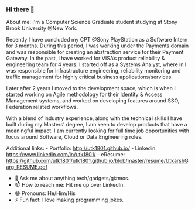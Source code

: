 ### Hi there 👋


About me: I'm a Computer Science Graduate student studying at Stony Brook University @New York.

Recently I have concluded my CPT @Sony PlayStation as a Software Intern for 3 months. During this period, I was working under the Payments domain and was responsible for creating an abstraction service for their Payment Gateway.
In the past, I have worked for VISA’s product reliability & engineering team for 4 years. I started off as a Systems Analyst, where in I was responsible for Infrastructure engineering, reliability monitoring and traffic management for highly critical business applications/services.

Later after 2 years I moved to the development space, which is when I started working on Agile methodology for their Identity & Access Management systems, and worked on developing features around SSO, Federation related workflows. 

With a blend of industry experience, along with the technical skills I have built during my Masters’ degree, I am keen to develop products that have a meaningful impact. I am currently looking for full time job opportunities with focus around Software, Cloud or Data Engineering roles. 


Additional links: 
    - Portfolio: http://utk1801.github.io/
    - Linkedin: https://www.linkedin.com/in/utk1801/
    - eResume: https://github.com/utk1801/utk1801.github.io/blob/master/resume/UtkarshGarg_RESUME.pdf


- 💬 Ask me about anything tech/gadgets/gizmos.
- 📫 How to reach me: Hit me up over LinkedIn.
- 😄 Pronouns: He/Him/His
- ⚡ Fun fact: I love making programming jokes. <insert nerd smiley here>
